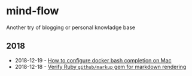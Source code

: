 # mind-flow
Another try of blogging or personal knowladge base

## 2018

- 2018-12-19 - [How to configure docker bash completion on Mac](2018/2018-12-19-docker-bash-complition.md)
- 2018-12-18 - [Verify Ruby `github/markup` gem for markdown rendering](2018/2018-12-18-github-markup-gem.md) 
